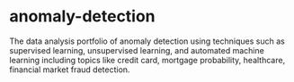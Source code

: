 # anomaly-detection
The data analysis portfolio of anomaly detection using techniques such as supervised learning, unsupervised learning, and automated machine learning including topics like credit card, mortgage probability, healthcare, financial market fraud detection.
